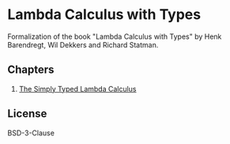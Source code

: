 # Lambda Calculus with Types

Formalization of the book "Lambda Calculus with Types" by Henk Barendregt, Wil Dekkers and Richard Statman.

## Chapters

1. [The Simply Typed Lambda Calculus](./src/STLC.agda)

## License

BSD-3-Clause
